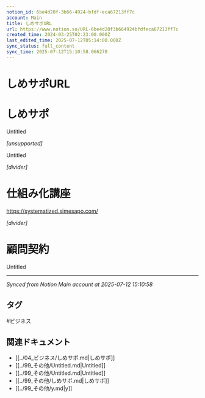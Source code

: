```yaml
---
notion_id: 6be4d20f-3b66-4924-bfdf-eca67213ff7c
account: Main
title: しめサポURL
url: https://www.notion.so/URL-6be4d20f3b664924bfdfeca67213ff7c
created_time: 2024-03-25T02:23:00.000Z
last_edited_time: 2025-07-12T05:14:00.000Z
sync_status: full_content
sync_time: 2025-07-12T15:10:58.066278
---
```


# しめサポURL

# しめサポ

Untitled 

*[unsupported]*

Untitled 

*[divider]*

# 仕組み化講座

https://systematized.simesapo.com/

*[divider]*

# 顧問契約

Untitled 


---

*Synced from Notion Main account at 2025-07-12 15:10:58*


## タグ

#ビジネス 

## 関連ドキュメント

- [[../04_ビジネス/しめサポ.md|しめサポ]]
- [[../99_その他/Untitled.md|Untitled]]
- [[../99_その他/Untitled.md|Untitled]]
- [[../99_その他/しめサポ.md|しめサポ]]
- [[../99_その他/y.md|y]]
